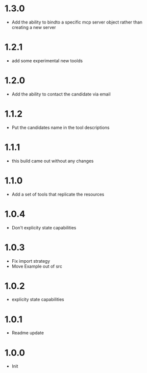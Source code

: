 # 1.3.0

- Add the ability to bindto a specific mcp server object rather than creating a new server

# 1.2.1

- add some experimental new toolds

# 1.2.0

- Add the ability to contact the candidate via email

# 1.1.2

- Put the candidates name in the tool descriptions

# 1.1.1

- this build came out without any changes

# 1.1.0

- Add a set of tools that replicate the resources

# 1.0.4

- Don't explicity state capabilities

# 1.0.3

- Fix import strategy
- Move Example out of src

# 1.0.2

- explicity state capabilities

# 1.0.1

- Readme update

# 1.0.0

- Init